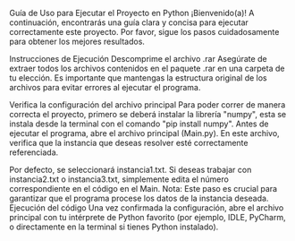 Guía de Uso para Ejecutar el Proyecto en Python
¡Bienvenido(a)! A continuación, encontrarás una guía clara y concisa para ejecutar correctamente este proyecto. Por favor, sigue los pasos cuidadosamente para obtener los mejores resultados.

Instrucciones de Ejecución
Descomprime el archivo .rar
Asegúrate de extraer todos los archivos contenidos en el paquete .rar en una carpeta de tu elección. Es importante que mantengas la estructura original de los archivos para evitar errores al ejecutar el programa.

Verifica la configuración del archivo principal
Para poder correr de manera correcta el proyecto, primero se deberá instalar la librería "numpy", esta se instala desde la terminal con el comando "pip install numpy".
Antes de ejecutar el programa, abre el archivo principal (Main.py). En este archivo, verifica que la instancia que deseas resolver esté correctamente referenciada.

Por defecto, se seleccionará instancia1.txt.
Si deseas trabajar con instancia2.txt o instancia3.txt, simplemente edita el número correspondiente en el código en el Main.
Nota: Este paso es crucial para garantizar que el programa procese los datos de la instancia deseada.
Ejecución del código
Una vez confirmada la configuración, abre el archivo principal con tu intérprete de Python favorito (por ejemplo, IDLE, PyCharm, o directamente en la terminal si tienes Python instalado).
